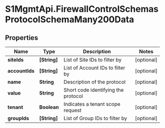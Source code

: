 # S1MgmtApi.FirewallControlSchemasProtocolSchemaMany200Data

## Properties
Name | Type | Description | Notes
------------ | ------------- | ------------- | -------------
**siteIds** | **[String]** | List of Site IDs to filter by | [optional] 
**accountIds** | **[String]** | List of Account IDs to filter by | [optional] 
**name** | **String** | Description of the protocol | [optional] 
**value** | **String** | Short code identifying the protocol | [optional] 
**tenant** | **Boolean** | Indicates a tenant scope request | [optional] 
**groupIds** | **[String]** | List of Group IDs to filter by | [optional] 


